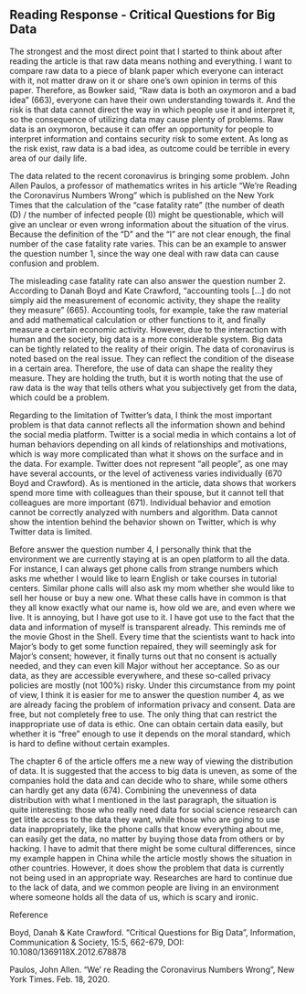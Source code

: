 ## Reading Response -  Critical Questions for Big Data

The strongest and the most direct point that I started to think about after reading the article is that raw data means nothing and everything. I want to compare raw data to a piece of blank paper which everyone can interact with it, not matter draw on it or share one’s own opinion in terms of this paper. Therefore, as Bowker said, “Raw data is both an oxymoron and a bad idea” (663), everyone can have their own understanding towards it. And the risk is that data cannot direct the way in which people use it and interpret it, so the consequence of utilizing data may cause plenty of problems. Raw data is an oxymoron, because it can offer an opportunity for people to interpret information and contains security risk to some extent. As long as the risk exist, raw data is a bad idea, as outcome could be terrible in every area of our daily life.



The data related to the recent coronavirus is bringing some problem. John Allen Paulos, a professor of mathematics writes in his article “We’re Reading the Coronavirus Numbers Wrong” which is published on the New York Times that the calculation of the “case fatality rate” (the number of death (D) / the number of infected people (I)) might be questionable, which will give an unclear or even wrong information about the situation of the virus. Because the definition of the “D” and the “I” are not clear enough, the final number of the case fatality rate varies. This can be an example to answer the question number 1, since the way one deal with raw data can cause confusion and problem.



The misleading case fatality rate can also answer the question number 2. According to Danah Boyd and Kate Crawford, “accounting tools [...] do not simply aid the measurement of economic activity, they shape the reality they measure” (665). Accounting tools, for example, take the raw material and add mathematical calculation or other functions to it, and finally measure a certain economic activity. However, due to the interaction with human and the society, big data is a more considerable system. Big data can be tightly related to the reality of their origin. The data of coronavirus is noted based on the real issue. They can reflect the condition of the disease in a certain area. Therefore, the use of data can shape the reality they measure. They are holding the truth, but it is worth noting that the use of raw data is the way that tells others what you subjectively get from the data, which could be a problem.



Regarding to the limitation of Twitter’s data, I think the most important problem is that data cannot reflects all the information shown and behind the social media platform. Twitter is a social media in which contains a lot of human behaviors depending on all kinds of relationships and motivations, which is way more complicated than what it shows on the surface and in the data. For example. Twitter does not represent “all people”, as one may have several accounts, or the level of activeness varies individually (670 Boyd and Crawford). As is mentioned in the article, data shows that workers spend more time with colleagues than their spouse, but it cannot tell that colleagues are more important (671). Individual behavior and emotion cannot be correctly analyzed with numbers and algorithm. Data cannot show the intention behind the behavior shown on Twitter, which is why Twitter data is limited.



Before answer the question number 4, I personally think that the environment we are currently staying at is an open platform to all the data. For instance, I can always get phone calls from strange numbers which asks me whether I would like to learn English or take courses in tutorial centers. Similar phone calls will also ask my mom whether she would like to sell her house or buy a new one. What these calls have in common is that they all know exactly what our name is, how old we are, and even where we live. It is annoying, but I have got use to it. I have got use to the fact that the data and information of myself is transparent already. This reminds me of the movie Ghost in the Shell. Every time that the scientists want to hack into Major’s body to get some function repaired, they will seemingly ask for Major’s consent; however, it finally turns out that no consent is actually needed, and they can even kill Major without her acceptance. So as our data, as they are accessible everywhere, and these so-called privacy policies are mostly (not 100%) risky. Under this circumstance from my point of view, I think it is easier for me to answer the question number 4, as we are already facing the problem of information privacy and consent. Data are free, but not completely free to use. The only thing that can restrict the inappropriate use of data is ethic. One can obtain certain data easily, but whether it is “free” enough to use it depends on the moral standard, which is hard to define without certain examples.



The chapter 6 of the article offers me a new way of viewing the distribution of data. It is suggested that the access to big data is uneven, as some of the companies hold the data and can decide who to share, while some others can hardly get any data (674). Combining the unevenness of data distribution with what I mentioned in the last paragraph, the situation is quite interesting: those who really need data for social science research can get little access to the data they want, while those who are going to use data inappropriately, like the phone calls that know everything about me, can easily get the data, no matter by buying those data from others or by hacking. I have to admit that there might be some cultural differences, since my example happen in China while the article mostly shows the situation in other countries. However, it does show the problem that data is currently not being used in an appropriate way. Researches are hard to continue due to the lack of data, and we common people are living in an environment where someone holds all the data of us, which is scary and ironic.



Reference

Boyd, Danah & Kate Crawford. “Critical Questions for Big Data”, Information, Communication & Society, 15:5, 662-679, DOI: 10.1080/1369118X.2012.678878

Paulos, John Allen. “We’ re Reading the Coronavirus Numbers Wrong”, New York Times. Feb. 18, 2020.
